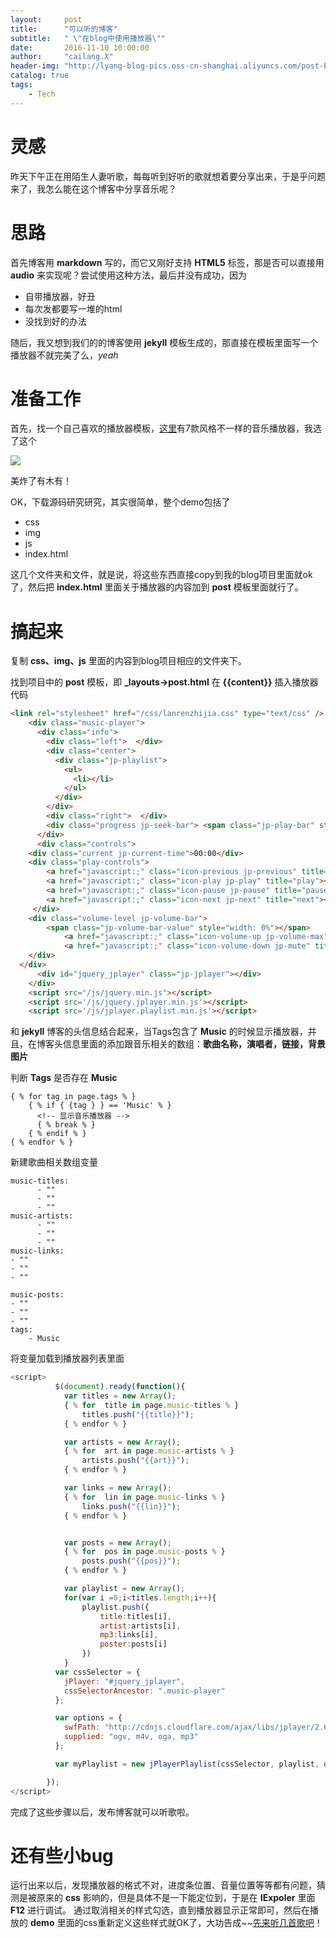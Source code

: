 ```yaml
---
layout:     post
title:      "可以听的博客"
subtitle:   " \"在blog中使用播放器\""
date:       2016-11-10 10:00:00
author:     "cailang.X"
header-img: "http://lyang-blog-pics.oss-cn-shanghai.aliyuncs.com/post-bg-2016/11-11/68bOOOPIC35.jpg"
catalog: true
tags:
    - Tech
---
```


# 灵感

昨天下午正在用陌生人妻听歌，每每听到好听的歌就想着要分享出来，于是乎问题来了，我怎么能在这个博客中分享音乐呢？

# 思路

首先博客用 **markdown** 写的，而它又刚好支持 **HTML5** 标签，那是否可以直接用 **audio** 来实现呢？尝试使用这种方法，最后并没有成功，因为

* 自带播放器，好丑
* 每次发都要写一堆的html
* 没找到好的办法

随后，我又想到我们的的博客使用 **jekyll** 模板生成的，那直接在模板里面写一个播放器不就完美了么，*yeah*

# 准备工作

首先，找一个自己喜欢的播放器模板，[这里](http://www.ithome.com/html/it/195970.htm)有7款风格不一样的音乐播放器，我选了这个

![](http://lyang-blog-pics.oss-cn-shanghai.aliyuncs.com/post-bg-2016/11-11/player.png)

美炸了有木有！

OK，下载源码研究研究，其实很简单，整个demo包括了

- css
- img
- js
- index.html

这几个文件夹和文件，就是说，将这些东西直接copy到我的blog项目里面就ok了，然后把 **index.html** 里面关于播放器的内容加到 **post** 模板里面就行了。

# 搞起来

复制 **css、img、js** 里面的内容到blog项目相应的文件夹下。

找到项目中的 **post** 模板，即 **_layouts->post.html** 在 **\{\{content\}\}** 插入播放器代码

```html
<link rel="stylesheet" href="/css/lanrenzhijia.css" type="text/css" />
    <div class="music-player">
      <div class="info">
        <div class="left">  </div>
        <div class="center">
          <div class="jp-playlist">
            <ul>
              <li></li>
            </ul>
          </div>
        </div>
        <div class="right">  </div>
        <div class="progress jp-seek-bar"> <span class="jp-play-bar" style="width: 0%"></span> </div>
      </div>
      <div class="controls">
    <div class="current jp-current-time">00:00</div>
    <div class="play-controls">
        <a href="javascript:;" class="icon-previous jp-previous" title="previous"></a>
        <a href="javascript:;" class="icon-play jp-play" title="play"></a>
        <a href="javascript:;" class="icon-pause jp-pause" title="pause"></a>
        <a href="javascript:;" class="icon-next jp-next" title="next"></a>
     </div>
    <div class="volume-level jp-volume-bar">
        <span class="jp-volume-bar-value" style="width: 0%"></span>
            <a href="javascript:;" class="icon-volume-up jp-volume-max" title="max volume"></a>
            <a href="javascript:;" class="icon-volume-down jp-mute" title="mute"></a>
    </div>
  </div>
      <div id="jquery_jplayer" class="jp-jplayer"></div>
    </div>
    <script src="/js/jquery.min.js"></script>
    <script src='/js/jquery.jplayer.min.js'></script>
    <script src='/js/jplayer.playlist.min.js'></script>
```

和 **jekyll** 博客的头信息结合起来，当Tags包含了 **Music** 的时候显示播放器，并且，在博客头信息里面的添加跟音乐相关的数组：**歌曲名称，演唱者，链接，背景图片**

判断 **Tags** 是否存在 **Music**
```text
{ % for tag in page.tags % }
    { % if { {tag } } == 'Music' % }
      <!-- 显示音乐播放器 -->
      { % break % }
    { % endif % }
{ % endfor % }
```

新建歌曲相关数组变量
```
music-titles:  
      - ""  
      - ""  
      - ""
music-artists:
      - ""
      - ""
      - ""
music-links:
- ""
- ""
- ""

music-posts:
- ""
- ""
- ""
tags:
    - Music
```

将变量加载到播放器列表里面
```javascript
<script>
          $(document).ready(function(){
            var titles = new Array();
            { % for  title in page.music-titles % }
                titles.push("{{title}}");
            { % endfor % }

            var artists = new Array();
            { % for  art in page.music-artists % }
                artists.push("{{art}}");
            { % endfor % }

            var links = new Array();       
            { % for  lin in page.music-links % }
                links.push("{{lin}}");
            { % endfor % }


            var posts = new Array();       
            { % for  pos in page.music-posts % }
                posts.push("{{pos}}");
            { % endfor % }

            var playlist = new Array();
            for(var i =0;i<titles.length;i++){
                playlist.push({
                    title:titles[i],
                    artist:artists[i],
                    mp3:links[i],
                    poster:posts[i]
                })
            }      
          var cssSelector = {
            jPlayer: "#jquery_jplayer",
            cssSelectorAncestor: ".music-player"
          };

          var options = {
            swfPath: "http://cdnjs.cloudflare.com/ajax/libs/jplayer/2.6.4/jquery.jplayer/Jplayer.swf",
            supplied: "ogv, m4v, oga, mp3"
          };

          var myPlaylist = new jPlayerPlaylist(cssSelector, playlist, options);

        });
</script>
```

完成了这些步骤以后，发布博客就可以听歌啦。

# 还有些小bug

运行出来以后，发现播放器的格式不对，进度条位置、音量位置等等都有问题，猜测是被原来的 **css** 影响的，但是具体不是一下能定位到，于是在 **IExpoler** 里面 **F12** 进行调试。 通过取消相关的样式勾选，直到播放器显示正常即可，然后在播放的 **demo** 里面的css重新定义这些样式就OK了，大功告成~~[先来听几首歌吧](http://lyang.tech/2016/11/09/post-music/)！
